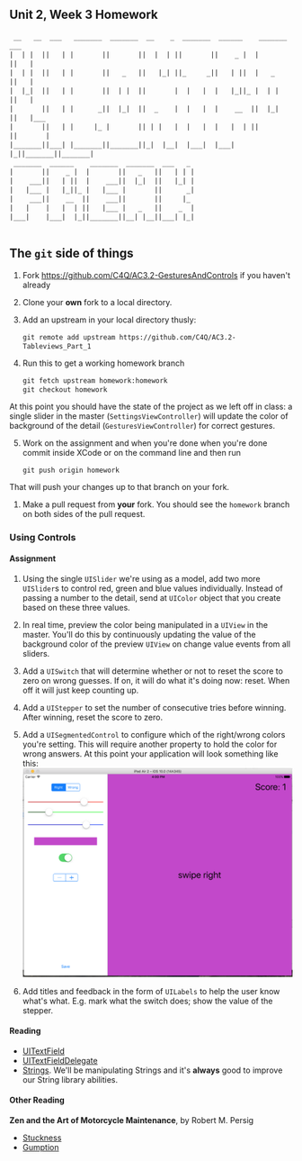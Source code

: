 ## Unit 2, Week 3 Homework

```
 __   __  ___   _______  _______  __    _  _______  ______    _______  ___     
|  | |  ||   | |       ||       ||  |  | ||       ||    _ |  |       ||   |    
|  | |  ||   | |       ||   _   ||   |_| ||_     _||   | ||  |   _   ||   |    
|  |_|  ||   | |       ||  | |  ||       |  |   |  |   |_||_ |  | |  ||   |    
|       ||   | |      _||  |_|  ||  _    |  |   |  |    __  ||  |_|  ||   |___ 
|       ||   | |     |_ |       || | |   |  |   |  |   |  | ||       ||       |
|_______||___| |_______||_______||_|  |__|  |___|  |___|  |_||_______||_______|
 _______  ______    _______  _______  ___   _                                  
|       ||    _ |  |       ||   _   ||   | | |                                 
|    ___||   | ||  |    ___||  |_|  ||   |_| |                                 
|   |___ |   |_||_ |   |___ |       ||      _|                                 
|    ___||    __  ||    ___||       ||     |_                                  
|   |    |   |  | ||   |___ |   _   ||    _  |                                 
|___|    |___|  |_||_______||__| |__||___| |_|  
                                                             
```

## The ```git``` side of things

1. Fork https://github.com/C4Q/AC3.2-GesturesAndControls if you haven't already
2. Clone your **own** fork to a local directory.
3. Add an upstream in your local directory thusly:

	```
	git remote add upstream https://github.com/C4Q/AC3.2-Tableviews_Part_1
	```
4. Run this to get a working homework branch

	```
	git fetch upstream homework:homework
	git checkout homework
	```
At this point you should have the state of the project as we left off in class: a single
slider in the master (```SettingsViewController```) will update the color of background of the detail (```GesturesViewController```) for correct
gestures. 

5. Work on the assignment and when
you're done when you're done commit inside XCode or on the command line and then run
	```
	git push origin homework
	```
That will  push your changes up to that branch on your fork.

1. Make a pull request from **your** fork. You should see the ```homework``` branch
on both sides of the pull request.


### Using Controls

#### Assignment

1. Using the single ```UISlider``` we're using as a model, add two more ```UISlider```s to control red, green
and blue values individually. Instead of passing a number to the detail, send at ```UIColor``` object that you create
based on these three values.
2. In real time, preview the color being manipulated in a ```UIView``` in the master. You'll do this by
continuously updating the value of the background color of the preview ```UIView``` on change value events from all sliders.
2. Add a ```UISwitch``` that will determine whether or not to reset the score to zero on wrong guesses. If on, it will
do what it's doing now: reset. When off it will just keep counting up.
3. Add a ```UIStepper``` to set the number of consecutive tries before winning. After winning, reset the score to zero.
4. Add a ```UISegmentedControl``` to configure which of the right/wrong colors you're setting. This will require
another property to hold the color for wrong answers.
At this point your application will look something like this:
![preview](preview.png)

5. Add titles and feedback in the form of ```UILabels``` to help the user know what's what. E.g. mark what the switch
does; show the value of the stepper.

#### Reading

* [UITextField](https://developer.apple.com/reference/uikit/uitextfield)
* [UITextFieldDelegate](https://developer.apple.com/reference/uikit/uitextfielddelegate)
* [Strings](http://useyourloaf.com/blog/swift-string-cheat-sheet/). We'll be manipulating
Strings and it's **always** good to improve our String library abilities.

#### Other Reading

**Zen and the Art of Motorcycle Maintenance**, by Robert M. Persig

* [Stuckness](http://www.chiro.org/LINKS/FULL/ARCHIVE/Zen/chapter24.htm)
* [Gumption](http://www.chiro.org/LINKS/FULL/ARCHIVE/Zen/chapter26.htm)

